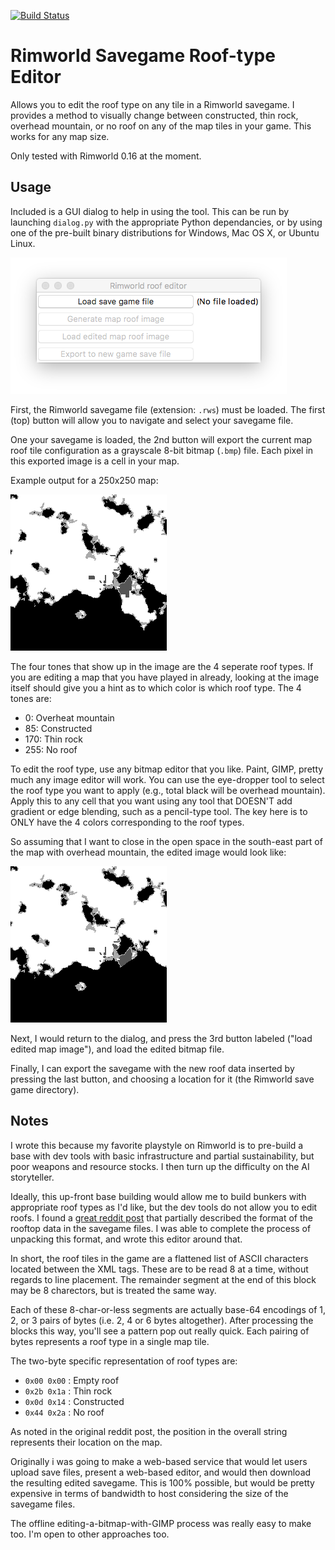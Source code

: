 [![Build Status](https://travis-ci.org/thearn/Rimworld_roof_editor.svg?branch=master)](https://travis-ci.org/thearn/Rimworld_roof_editor)

Rimworld Savegame Roof-type Editor
====================================

Allows you to edit the roof type on any tile in a Rimworld savegame. I provides a method to visually change between constructed, thin rock, overhead mountain, or no roof on any of the map tiles in your game. This works for any map size.

Only tested with Rimworld 0.16 at the moment.

Usage
-------
Included is a GUI dialog to help in using the tool. 
This can be run by launching `dialog.py` with the appropriate Python dependancies, or by using one of the pre-built binary distributions for Windows, Mac OS X, or Ubuntu Linux.

![Example output](data/screenshot.png)


First, the Rimworld savegame file (extension: `.rws`) must be loaded. The first (top) button will allow you to navigate and select your savegame file.

One your savegame is loaded, the 2nd button will export the current map roof tile configuration as a grayscale 8-bit bitmap (`.bmp`) file. Each pixel in this exported image is a cell in your map. 

Example output for a 250x250 map:

![Example output](data/original.bmp)


The four tones that show up in the image are the 4 seperate roof types. If you are editing a map that you have played in already, looking at the image itself should give you a hint as to which color is which roof type. The 4 tones are:

- 0: Overheat mountain
- 85: Constructed
- 170: Thin rock
- 255: No roof

To edit the roof type, use any bitmap editor that you like. Paint, GIMP, pretty much any image editor will work. You can use the eye-dropper tool to select the roof type you want to apply (e.g., total black will be overhead mountain). Apply this to any cell that you want using any tool that DOESN'T add gradient or edge blending, such as a pencil-type tool. The key here is to ONLY have the 4 colors corresponding to the roof types.

So assuming that I want to close in the open space in the south-east part of the map with overhead mountain, the edited image would look like:

![Example output](data/edited.bmp)

Next, I would return to the dialog, and press the 3rd button labeled ("load edited map image"), and load the edited bitmap file.

Finally, I can export the savegame with the new roof data inserted by pressing the last button, and choosing a location for it (the Rimworld save game directory).

Notes
-------
I wrote this because my favorite playstyle on Rimworld is to pre-build a base with dev tools with basic infrastructure and partial sustainability, but poor weapons and resource stocks. I then turn up the difficulty on the AI storyteller.

Ideally, this up-front base building would allow me to build bunkers with appropriate roof types as I'd like, but the dev tools do not allow you to edit roofs. I found a [great reddit post](https://www.reddit.com/r/RimWorld/comments/44q9ci/how_to_edit_roofs_overhead_moutain/) that partially described the format of the rooftop data in the savegame files. I was able to complete the process of unpacking this format, and wrote this editor around that.

In short, the roof tiles in the game are a flattened list of ASCII characters located between the <roofs> XML tags. These are to be read 8 at a time, without regards to line placement. The remainder segment at the end of this block may be 8 charectors, but is treated the same way. 

Each of these 8-char-or-less segments are actually base-64 encodings of 1, 2, or 3 pairs of bytes (i.e. 2, 4 or 6 bytes altogether). After processing the blocks this way, you'll see a pattern pop out really quick. Each pairing of bytes represents a roof type in a single map tile.

The two-byte specific representation of roof types are:

- `0x00 0x00` : Empty roof
- `0x2b 0x1a` : Thin rock
- `0x0d 0x14` : Constructed
- `0x44 0x2a` : No roof

As noted in the original reddit post, the position in the overall string represents their location on the map.

Originally i was going to make a web-based service that would let users upload save files, present a web-based editor, and would then download the resulting edited savegame. This is 100% possible, but would be pretty expensive in terms of bandwidth to host considering the size of the savegame files. 

The offline editing-a-bitmap-with-GIMP process was really easy to make too. I'm open to other approaches too.
